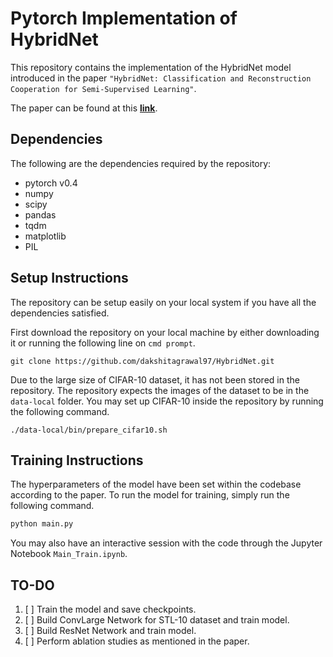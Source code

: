 # Pytorch Implementation of HybridNet

This repository contains the implementation of the HybridNet model introduced in the paper `"HybridNet: Classification and Reconstruction Cooperation for Semi-Supervised Learning"`.

The paper can be found at this [**link**](https://arxiv.org/abs/1807.11407).

## Dependencies

The following are the dependencies required by the repository:

+ pytorch v0.4
+ numpy 
+ scipy 
+ pandas 
+ tqdm 
+ matplotlib
+ PIL

## Setup Instructions

The repository can be setup easily on your local system if you have all the dependencies satisfied.

First download the repository on your local machine by either downloading it or running the following line on `cmd prompt`.

``` Batchfile
git clone https://github.com/dakshitagrawal97/HybridNet.git
```

Due to the large size of CIFAR-10 dataset, it has not been stored in the repository.  The repository expects the images of the dataset to be in the `data-local` folder.  You may set up CIFAR-10 inside the repository by running the following command.

``` shell
./data-local/bin/prepare_cifar10.sh
```

## Training Instructions

The hyperparameters of the model have been set within the codebase according to the paper.  To run the model for training, simply run the following command.

``` cmd
python main.py
```

You may also have an interactive session with the code through the Jupyter Notebook `Main_Train.ipynb`.

## TO-DO

1. [ ] Train the model and save checkpoints.
2. [ ] Build ConvLarge Network for STL-10 dataset and train model.
3. [ ] Build ResNet Network and train model.
4. [ ] Perform ablation studies as mentioned in the paper.
